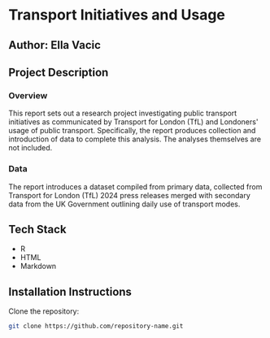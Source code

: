 # Transport Initiatives and Usage

## Author: Ella Vacic

## Project Description

### Overview
This report sets out a research project investigating public transport initiatives as communicated by Transport for London (TfL) and Londoners' usage of public transport. Specifically, the report produces collection and introduction of data to complete this analysis. The analyses themselves are not included.

### Data 
The report introduces a dataset compiled from primary data, collected from Transport for London (TfL) 2024 press releases merged with secondary data from the UK Government outlining daily use of transport modes.

## Tech Stack
- R
- HTML
- Markdown

## Installation Instructions
Clone the repository:

   ```bash
   git clone https://github.com/repository-name.git
   ```
